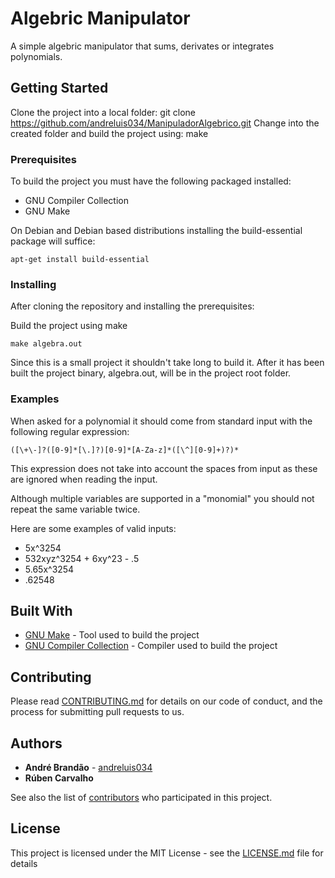 # Algebric Manipulator 

A simple algebric manipulator that sums, derivates or integrates polynomials.

## Getting Started

Clone the project into a local folder: git clone https://github.com/andreluis034/ManipuladorAlgebrico.git
Change into the created folder and build the project using: make

### Prerequisites

To build the project you must have the following packaged installed:
* GNU Compiler Collection
* GNU Make
    
On Debian and Debian based distributions installing the build-essential package will suffice:
```
apt-get install build-essential
```

### Installing

After cloning the repository and installing the prerequisites:

Build the project using make

```
make algebra.out
```

Since this is a small project it shouldn't take long to build it.
After it has been built the project binary, algebra.out, will be in the project root folder.


### Examples

When asked for a polynomial it should come from standard input with the following regular expression:
```
([\+\-]?([0-9]*[\.]?)[0-9]*[A-Za-z]*([\^][0-9]+)?)*
```
This expression does not take into account the spaces from input as these are ignored when reading the input.

Although multiple variables are supported in a "monomial" you should not repeat the same variable twice.

Here are some examples of valid inputs:
* 5x^3254
* 532xyz^3254 + 6xy^23 - .5
* 5.65x^3254
* .62548



## Built With

* [GNU Make](https://www.gnu.org/software/make/) - Tool used to build the project
* [GNU Compiler Collection](https://www.gnu.org/software/gcc/) - Compiler used to build the project

## Contributing

Please read [CONTRIBUTING.md](https://gist.github.com/PurpleBooth/b24679402957c63ec426) for details on our code of conduct, and the process for submitting pull requests to us.


## Authors

* **André Brandão** - [andreluis034](https://github.com/andreluis034)
* **Rúben Carvalho**

See also the list of [contributors](https://github.com/andreluis034/ManipuladorAlgebrico/contributors) who participated in this project.

## License

This project is licensed under the MIT License - see the [LICENSE.md](LICENSE.md) file for details
